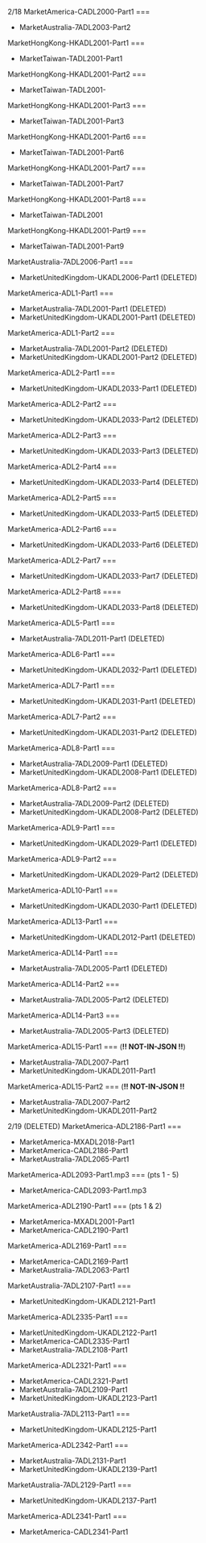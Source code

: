 
2/18
MarketAmerica-CADL2000-Part1 === 
- MarketAustralia-7ADL2003-Part2

MarketHongKong-HKADL2001-Part1 ===
- MarketTaiwan-TADL2001-Part1

MarketHongKong-HKADL2001-Part2 ===
- MarketTaiwan-TADL2001-

MarketHongKong-HKADL2001-Part3 ===
- MarketTaiwan-TADL2001-Part3

MarketHongKong-HKADL2001-Part6 ===
- MarketTaiwan-TADL2001-Part6

MarketHongKong-HKADL2001-Part7 ===
- MarketTaiwan-TADL2001-Part7

MarketHongKong-HKADL2001-Part8 ===
- MarketTaiwan-TADL2001

MarketHongKong-HKADL2001-Part9 ===
- MarketTaiwan-TADL2001-Part9

MarketAustralia-7ADL2006-Part1 ===
- MarketUnitedKingdom-UKADL2006-Part1 (DELETED)

MarketAmerica-ADL1-Part1 === 
- MarketAustralia-7ADL2001-Part1 (DELETED)
- MarketUnitedKingdom-UKADL2001-Part1 (DELETED)

MarketAmerica-ADL1-Part2 === 
- MarketAustralia-7ADL2001-Part2 (DELETED)
- MarketUnitedKingdom-UKADL2001-Part2 (DELETED)

MarketAmerica-ADL2-Part1 ===
- MarketUnitedKingdom-UKADL2033-Part1 (DELETED)

MarketAmerica-ADL2-Part2 ===
- MarketUnitedKingdom-UKADL2033-Part2 (DELETED)

MarketAmerica-ADL2-Part3 ===
- MarketUnitedKingdom-UKADL2033-Part3 (DELETED)

MarketAmerica-ADL2-Part4 ===
- MarketUnitedKingdom-UKADL2033-Part4 (DELETED)

MarketAmerica-ADL2-Part5 ===
- MarketUnitedKingdom-UKADL2033-Part5 (DELETED)

MarketAmerica-ADL2-Part6 ===
- MarketUnitedKingdom-UKADL2033-Part6 (DELETED)

MarketAmerica-ADL2-Part7 ===
- MarketUnitedKingdom-UKADL2033-Part7 (DELETED)

MarketAmerica-ADL2-Part8 ====
- MarketUnitedKingdom-UKADL2033-Part8 (DELETED)

MarketAmerica-ADL5-Part1 ===
- MarketAustralia-7ADL2011-Part1 (DELETED)

MarketAmerica-ADL6-Part1 ===
- MarketUnitedKingdom-UKADL2032-Part1 (DELETED)

MarketAmerica-ADL7-Part1 ===
- MarketUnitedKingdom-UKADL2031-Part1 (DELETED)

MarketAmerica-ADL7-Part2 ===
- MarketUnitedKingdom-UKADL2031-Part2 (DELETED)

MarketAmerica-ADL8-Part1 ===
- MarketAustralia-7ADL2009-Part1 (DELETED)
- MarketUnitedKingdom-UKADL2008-Part1 (DELETED)

MarketAmerica-ADL8-Part2 ===
- MarketAustralia-7ADL2009-Part2 (DELETED)
- MarketUnitedKingdom-UKADL2008-Part2 (DELETED)

MarketAmerica-ADL9-Part1 ===
- MarketUnitedKingdom-UKADL2029-Part1 (DELETED)

MarketAmerica-ADL9-Part2 ===
- MarketUnitedKingdom-UKADL2029-Part2 (DELETED)

MarketAmerica-ADL10-Part1 ===
- MarketUnitedKingdom-UKADL2030-Part1 (DELETED)

MarketAmerica-ADL13-Part1 ===
- MarketUnitedKingdom-UKADL2012-Part1 (DELETED)

MarketAmerica-ADL14-Part1 ===
- MarketAustralia-7ADL2005-Part1 (DELETED)

MarketAmerica-ADL14-Part2 ===
- MarketAustralia-7ADL2005-Part2 (DELETED)

MarketAmerica-ADL14-Part3 === 
- MarketAustralia-7ADL2005-Part3 (DELETED)

MarketAmerica-ADL15-Part1 === (**!! NOT-IN-JSON !!**)
- MarketAustralia-7ADL2007-Part1
- MarketUnitedKingdom-UKADL2011-Part1

MarketAmerica-ADL15-Part2 === (**!! NOT-IN-JSON !!**
- MarketAustralia-7ADL2007-Part2
- MarketUnitedKingdom-UKADL2011-Part2

2/19 (DELETED)
MarketAmerica-ADL2186-Part1 ===
- MarketAmerica-MXADL2018-Part1
- MarketAmerica-CADL2186-Part1
- MarketAustralia-7ADL2065-Part1

MarketAmerica-ADL2093-Part1.mp3 === (pts 1 - 5)
- MarketAmerica-CADL2093-Part1.mp3

MarketAmerica-ADL2190-Part1 === (pts 1 & 2)
- MarketAmerica-MXADL2001-Part1
- MarketAmerica-CADL2190-Part1

MarketAmerica-ADL2169-Part1 ===
- MarketAmerica-CADL2169-Part1
- MarketAustralia-7ADL2063-Part1

MarketAustralia-7ADL2107-Part1 ===
- MarketUnitedKingdom-UKADL2121-Part1

MarketAmerica-ADL2335-Part1 ===
- MarketUnitedKingdom-UKADL2122-Part1
- MarketAmerica-CADL2335-Part1
- MarketAustralia-7ADL2108-Part1

MarketAmerica-ADL2321-Part1 ===
- MarketAmerica-CADL2321-Part1
- MarketAustralia-7ADL2109-Part1
- MarketUnitedKingdom-UKADL2123-Part1

MarketAustralia-7ADL2113-Part1 ===
- MarketUnitedKingdom-UKADL2125-Part1

MarketAmerica-ADL2342-Part1 ===
- MarketAustralia-7ADL2131-Part1
- MarketUnitedKingdom-UKADL2139-Part1

MarketAustralia-7ADL2129-Part1 ===
- MarketUnitedKingdom-UKADL2137-Part1

MarketAmerica-ADL2341-Part1 ===
- MarketAmerica-CADL2341-Part1